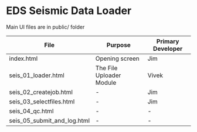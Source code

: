 # EDS Seismic Data Loader

Main UI files are in public/ folder


|File|Purpose|Primary Developer
|----------|--------------|--------------|
|index.html|Opening screen|Jim|
|seis_01_loader.html|The File Uploader Module|Vivek|
|seis_02_createjob.html|-|Jim|
|seis_03_selectfiles.html|-|Jim|
|seis_04_qc.html|-|-|
|seis_05_submit_and_log.html|-|-|
